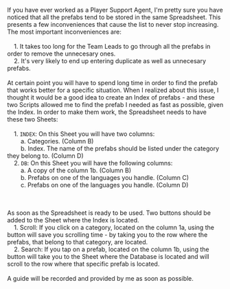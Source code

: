 If you have ever worked as a Player Support Agent, I'm pretty sure you have noticed that all the prefabs tend to be stored in the same Spreadsheet. This presents a few inconveniences that cause the list to never stop increasing. The most important inconveniences are:
 <br /> <br />
&nbsp;&nbsp;&nbsp;&nbsp;1. It takes too long for the Team Leads to go through all the prefabs in order to remove the unnecesary ones.<br />
&nbsp;&nbsp;&nbsp;&nbsp;2. It's very likely to end up entering duplicate as well as unnecesary prefabs. 
 <br /> <br />
At certain point you will have to spend long time in order to find the prefab that works better for a specific situation. When I realized about this issue, I thought it would be a good idea to create an Index of prefabs - and these two Scripts allowed me to find the prefab I needed as fast as possible, given the Index. In order to make them work, the Spreadsheet needs to have these two Sheets:
 <br /> <br />
&nbsp;&nbsp;&nbsp;&nbsp;1. <code>INDEX</code>: On this Sheet you will have two columns:<br />
  &nbsp;&nbsp;&nbsp;&nbsp;&nbsp;&nbsp;&nbsp;&nbsp;a. Categories. (Column B)<br />
  &nbsp;&nbsp;&nbsp;&nbsp;&nbsp;&nbsp;&nbsp;&nbsp;b. Index. The name of the prefabs should be listed under the category they belong to. (Column D) <br />
&nbsp;&nbsp;&nbsp;&nbsp;2. <code>DB</code>: On this Sheet you will have the following columns:<br />
  &nbsp;&nbsp;&nbsp;&nbsp;&nbsp;&nbsp;&nbsp;&nbsp;a. A copy of the column 1b. (Column B)<br />
  &nbsp;&nbsp;&nbsp;&nbsp;&nbsp;&nbsp;&nbsp;&nbsp;b. Prefabs on one of the languages you handle. (Column C)<br />
  &nbsp;&nbsp;&nbsp;&nbsp;&nbsp;&nbsp;&nbsp;&nbsp;c. Prefabs on one of the languages you handle. (Column D)
  
   <br /> <br />
As soon as the Spreadsheet is ready to be used. Two buttons should be added to the Sheet where the Index is located. <br />
  &nbsp;&nbsp;&nbsp;&nbsp;1. Scroll: If you click on a category, located on the column 1a, using the button will save you scrolling time - by taking you to the row where the prefabs, that belong to that category, are located. <br />
  &nbsp;&nbsp;&nbsp;&nbsp;2. Search: If you tap on a prefab, located on the column 1b, using the button will take you to the Sheet where the Database is located and will scroll to the row where that specific prefab is located. 
   <br /> <br />
A guide will be recorded and provided by me as soon as possible. 
